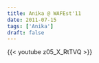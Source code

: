 ```yaml
---
title: Anika @ WAFEst'11
date: 2011-07-15
tags: ['Anika']
draft: false
---
```

{{< youtube z05_X_RtTVQ >}}
